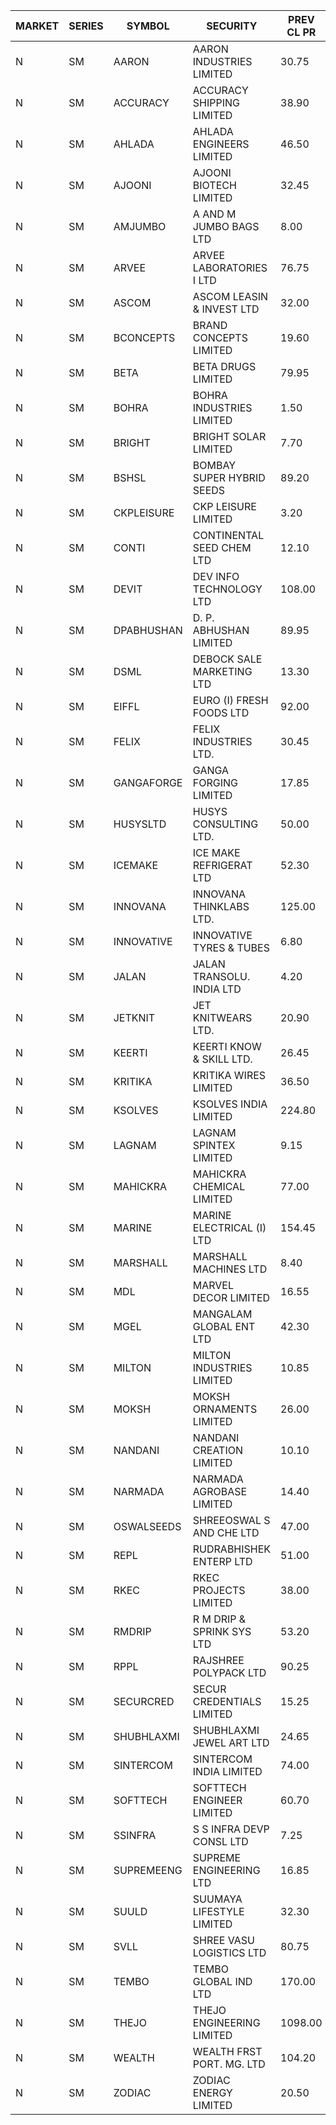 


| MARKET | SERIES | SYMBOL | SECURITY | PREV CL PR | OPEN PRICE | HIGH PRICE | LOW PRICE | CLOSE PRICE | NET TRDVAL | NET TRDQTY | CORP IND | HI 52 WK | LO 52 WK |
| ----- | ----- | ----- | ----- | ----- | ----- | ----- | ----- | ----- | ----- | ----- | ----- | ----- | ----- |
| N | SM | AARON | AARON INDUSTRIES LIMITED | 30.75 | 30.25 | 30.25 | 30.25 | 30.25 | 381150.00 | 12600 |  | 58.00 | 27.50 |
| N | SM | ACCURACY | ACCURACY SHIPPING LIMITED | 38.90 | 39.90 | 39.95 | 38.50 | 39.95 | 252160.00 | 6400 |  | 42.60 | 12.35 |
| N | SM | AHLADA | AHLADA ENGINEERS LIMITED | 46.50 | 44.00 | 44.00 | 44.00 | 44.00 | 44000.00 | 1000 |  | 69.95 | 36.30 |
| N | SM | AJOONI | AJOONI BIOTECH LIMITED | 32.45 | 32.50 | 33.50 | 32.50 | 33.45 | 791200.00 | 24000 |  | 36.50 | 6.35 |
| N | SM | AMJUMBO | A AND M JUMBO BAGS LTD | 8.00 | 7.60 | 8.20 | 7.60 | 8.20 | 126400.00 | 16000 |  | 14.70 | 5.85 |
| N | SM | ARVEE | ARVEE LABORATORIES I LTD | 76.75 | 71.25 | 77.00 | 71.25 | 77.00 | 866500.00 | 12000 |  | 77.00 | 37.60 |
| N | SM | ASCOM | ASCOM LEASIN & INVEST LTD | 32.00 | 33.50 | 33.50 | 33.50 | 33.50 | 134000.00 | 4000 | XO | 40.50 | 30.00 |
| N | SM | BCONCEPTS | BRAND CONCEPTS LIMITED | 19.60 | 20.55 | 20.55 | 19.00 | 20.50 | 811800.00 | 42000 |  | 35.95 | 13.70 |
| N | SM | BETA | BETA DRUGS LIMITED | 79.95 | 85.00 | 86.00 | 83.00 | 85.10 | 2256800.00 | 26400 |  | 104.60 | 37.00 |
| N | SM | BOHRA | BOHRA INDUSTRIES LIMITED | 1.50 | 1.45 | 1.45 | 1.45 | 1.45 | 2900.00 | 2000 |  | 3.80 | .35 |
| N | SM | BRIGHT | BRIGHT SOLAR LIMITED | 7.70 | 7.95 | 7.95 | 7.95 | 7.95 | 23850.00 | 3000 |  | 19.90 | 4.70 |
| N | SM | BSHSL | BOMBAY SUPER HYBRID SEEDS | 89.20 | 92.00 | 92.00 | 90.05 | 90.05 | 436880.00 | 4800 |  | 134.05 | 85.70 |
| N | SM | CKPLEISURE | CKP LEISURE LIMITED | 3.20 | 3.25 | 3.30 | 3.05 | 3.30 | 63800.00 | 20000 |  | 7.55 | 3.05 |
| N | SM | CONTI | CONTINENTAL SEED CHEM LTD | 12.10 | 12.70 | 12.70 | 12.70 | 12.70 | 677265.60 | 53328 |  | 102.20 | 5.55 |
| N | SM | DEVIT | DEV INFO TECHNOLOGY LTD | 108.00 | 107.00 | 109.00 | 107.00 | 109.00 | 805500.00 | 7500 |  | 120.00 | 57.00 |
| N | SM | DPABHUSHAN | D. P. ABHUSHAN LIMITED | 89.95 | 91.00 | 91.00 | 90.00 | 90.00 | 1088000.00 | 12000 |  | 93.00 | 37.50 |
| N | SM | DSML | DEBOCK SALE MARKETING LTD | 13.30 | 12.65 | 12.70 | 12.65 | 12.70 | 228000.00 | 18000 |  | 13.75 | 3.50 |
| N | SM | EIFFL | EURO (I) FRESH FOODS LTD | 92.00 | 91.50 | 92.00 | 91.50 | 92.00 | 220000.00 | 2400 |  | 131.00 | 71.00 |
| N | SM | FELIX | FELIX INDUSTRIES LTD. | 30.45 | 30.95 | 30.95 | 30.95 | 30.95 | 123800.00 | 4000 |  | 30.95 | 10.80 |
| N | SM | GANGAFORGE | GANGA FORGING LIMITED | 17.85 | 17.70 | 18.60 | 17.50 | 18.60 | 746100.00 | 42000 |  | 18.75 | 8.70 |
| N | SM | HUSYSLTD | HUSYS CONSULTING LTD. | 50.00 | 52.95 | 53.50 | 52.95 | 53.50 | 424900.00 | 8000 |  | 53.50 | 20.50 |
| N | SM | ICEMAKE | ICE MAKE REFRIGERAT LTD | 52.30 | 53.00 | 53.00 | 53.00 | 53.00 | 106000.00 | 2000 |  | 65.50 | 25.65 |
| N | SM | INNOVANA | INNOVANA THINKLABS LTD. | 125.00 | 120.00 | 120.00 | 118.80 | 119.00 | 714000.00 | 6000 |  | 326.40 | 73.05 |
| N | SM | INNOVATIVE | INNOVATIVE TYRES & TUBES | 6.80 | 7.00 | 7.00 | 6.80 | 6.80 | 125400.00 | 18000 | XO | 15.45 | 5.40 |
| N | SM | JALAN | JALAN TRANSOLU. INDIA LTD | 4.20 | 4.00 | 4.00 | 4.00 | 4.00 | 36000.00 | 9000 |  | 6.65 | 2.85 |
| N | SM | JETKNIT | JET KNITWEARS LTD. | 20.90 | 20.90 | 20.90 | 20.90 | 20.90 | 94050.00 | 4500 |  | 25.10 | 19.65 |
| N | SM | KEERTI | KEERTI KNOW & SKILL LTD. | 26.45 | 26.50 | 26.60 | 26.50 | 26.60 | 493830.00 | 18600 |  | 83.25 | 23.65 |
| N | SM | KRITIKA | KRITIKA WIRES LIMITED | 36.50 | 36.75 | 36.75 | 36.75 | 36.75 | 147000.00 | 4000 |  | 37.50 | 32.00 |
| N | SM | KSOLVES | KSOLVES INDIA LIMITED | 224.80 | 213.60 | 213.60 | 213.60 | 213.60 | 256320.00 | 1200 |  | 260.00 | 102.05 |
| N | SM | LAGNAM | LAGNAM SPINTEX LIMITED | 9.15 | 8.70 | 8.70 | 8.70 | 8.70 | 26100.00 | 3000 |  | 12.50 | 7.05 |
| N | SM | MAHICKRA | MAHICKRA CHEMICAL LIMITED | 77.00 | 72.80 | 72.80 | 72.30 | 72.35 | 435375.00 | 6000 | XO | 93.50 | 52.10 |
| N | SM | MARINE | MARINE ELECTRICAL (I) LTD | 154.45 | 157.00 | 158.20 | 151.10 | 152.50 | 6506000.00 | 42000 |  | 158.20 | 78.00 |
| N | SM | MARSHALL | MARSHALL MACHINES LTD | 8.40 | 8.00 | 8.00 | 8.00 | 8.00 | 24000.00 | 3000 |  | 24.45 | 4.85 |
| N | SM | MDL | MARVEL DECOR LIMITED | 16.55 | 17.35 | 17.35 | 17.35 | 17.35 | 34700.00 | 2000 |  | 30.00 | 13.90 |
| N | SM | MGEL | MANGALAM GLOBAL ENT LTD | 42.30 | 42.10 | 42.10 | 40.50 | 41.00 | 864000.00 | 21000 |  | 65.10 | 40.50 |
| N | SM | MILTON | MILTON INDUSTRIES LIMITED | 10.85 | 10.35 | 10.40 | 10.35 | 10.40 | 91300.00 | 8800 |  | 16.35 | 7.00 |
| N | SM | MOKSH | MOKSH ORNAMENTS LIMITED | 26.00 | 23.20 | 23.20 | 23.20 | 23.20 | 69600.00 | 3000 |  | 36.25 | 21.05 |
| N | SM | NANDANI | NANDANI CREATION LIMITED | 10.10 | 10.60 | 10.60 | 10.60 | 10.60 | 53000.00 | 5000 |  | 11.15 | 5.50 |
| N | SM | NARMADA | NARMADA AGROBASE LIMITED | 14.40 | 13.70 | 13.70 | 13.70 | 13.70 | 98640.00 | 7200 |  | 28.70 | 11.30 |
| N | SM | OSWALSEEDS | SHREEOSWAL S AND CHE LTD | 47.00 | 48.00 | 49.25 | 48.00 | 49.00 | 975000.00 | 20000 |  | 49.25 | 21.80 |
| N | SM | REPL | RUDRABHISHEK ENTERP LTD | 51.00 | 53.00 | 53.00 | 51.05 | 51.10 | 2639550.00 | 51000 |  | 53.00 | 20.60 |
| N | SM | RKEC | RKEC PROJECTS LIMITED | 38.00 | 34.60 | 34.60 | 34.00 | 34.00 | 273300.00 | 8000 |  | 66.65 | 26.20 |
| N | SM | RMDRIP | R M DRIP & SPRINK SYS LTD | 53.20 | 50.60 | 54.70 | 50.55 | 54.70 | 516400.00 | 10000 | XO | 63.00 | 14.00 |
| N | SM | RPPL | RAJSHREE POLYPACK LTD | 90.25 | 85.75 | 85.75 | 85.75 | 85.75 | 85750.00 | 1000 |  | 101.80 | 47.75 |
| N | SM | SECURCRED | SECUR CREDENTIALS LIMITED | 15.25 | 15.80 | 15.80 | 14.75 | 14.75 | 18330.00 | 1200 |  | 61.00 | 12.15 |
| N | SM | SHUBHLAXMI | SHUBHLAXMI JEWEL ART LTD | 24.65 | 25.85 | 25.85 | 24.75 | 25.00 | 324600.00 | 13000 |  | 172.00 | 16.30 |
| N | SM | SINTERCOM | SINTERCOM INDIA LIMITED | 74.00 | 74.00 | 74.00 | 74.00 | 74.00 | 148000.00 | 2000 |  | 82.65 | 35.55 |
| N | SM | SOFTTECH | SOFTTECH ENGINEER LIMITED | 60.70 | 58.10 | 58.20 | 57.70 | 57.70 | 1111440.00 | 19200 |  | 76.25 | 32.45 |
| N | SM | SSINFRA | S S INFRA DEVP CONSL LTD | 7.25 | 7.25 | 7.25 | 7.25 | 7.25 | 21750.00 | 3000 |  | 17.20 | 6.90 |
| N | SM | SUPREMEENG | SUPREME ENGINEERING LTD | 16.85 | 16.85 | 17.65 | 16.85 | 17.65 | 2393800.00 | 136000 |  | 30.00 | 13.20 |
| N | SM | SUULD | SUUMAYA LIFESTYLE LIMITED | 32.30 | 31.50 | 33.90 | 31.50 | 31.50 | 3059200.00 | 96000 |  | 41.00 | 17.55 |
| N | SM | SVLL | SHREE VASU LOGISTICS LTD | 80.75 | 80.35 | 80.35 | 80.35 | 80.35 | 80350.00 | 1000 |  | 120.90 | 70.00 |
| N | SM | TEMBO | TEMBO GLOBAL IND LTD | 170.00 | 170.00 | 170.00 | 170.00 | 170.00 | 10880000.00 | 64000 |  | 177.00 | 110.95 |
| N | SM | THEJO | THEJO ENGINEERING LIMITED | 1098.00 | 1150.00 | 1151.00 | 1115.00 | 1119.00 | 4080850.00 | 3600 |  | 1151.00 | 350.55 |
| N | SM | WEALTH | WEALTH FRST PORT. MG. LTD | 104.20 | 109.35 | 109.35 | 109.35 | 109.35 | 328050.00 | 3000 |  | 147.00 | 90.00 |
| N | SM | ZODIAC | ZODIAC ENERGY LIMITED | 20.50 | 20.50 | 20.50 | 20.50 | 20.50 | 41000.00 | 2000 |  | 27.50 | 11.25 |



